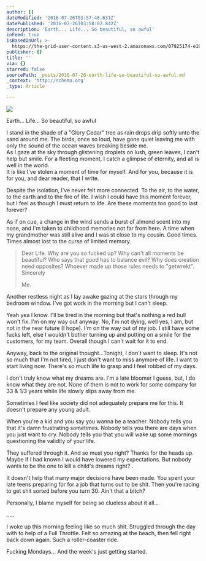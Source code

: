 ```yaml
---
author: []
dateModified: '2016-07-26T03:57:48.631Z'
datePublished: '2016-07-26T03:58:02.842Z'
description: 'Earth... Life... So beautiful, so awful'
inFeed: true
isBasedOnUrl: >-
  https://the-grid-user-content.s3-us-west-2.amazonaws.com/07825174-e197-4c44-b8c9-6615c25c6b5c.jpg
publisher: {}
title: ''
via: {}
starred: false
sourcePath: _posts/2016-07-26-earth-life-so-beautiful-so-awful.md
_context: 'http://schema.org'
_type: Article

---
```

![](https://the-grid-user-content.s3-us-west-2.amazonaws.com/07825174-e197-4c44-b8c9-6615c25c6b5c.jpg)

Earth... Life... So beautiful, so awful

I stand in the shade of a "Glory Cedar" tree as rain drops drip softly unto the sand around me. The birds, once so loud, have gone quiet leaving me with only the sound of the ocean waves breaking beside me.   
As I gaze at the sky through glistening droplets on lush, green leaves, I can't help but smile. For a fleeting moment, I catch a glimpse of eternity, and all is well in the world.   
It is like I've stolen a moment of time for myself. And for you, because it is for you, and dear reader, that I write.

Despite the isolation, I've never felt more connected. To the air, to the water, to the earth and to the fire of life. I wish I could have this moment forever, but I feel as though I must return to life. Are these moments too good to last forever?

As if on cue, a change in the wind sends a burst of almond scent into my nose, and I'm taken to childhood memories not far from here. A time when my grandmother was still alive and I was st close to my cousin. Good times. Times almost lost to the curse of limited memory.

> Dear Life. Why are you so fucked up? Why can't all moments be beautiful? Who says that good has to balance evil? Why does creation need opposites? Whoever made up those rules needs to "getwrekt". Sincerely
> 
> Me.

Another restless night as I lay awake gazing at the stars through my bedroom window. I've got work in the morning but I can't sleep.

Yeah yea I know. I'll be tired in the morning but that's nothing a red bull won't fix. I'm on my way out anyway. No, I'm not dying, well yes, I am, but not in the near future (I hope). I'm on the way out of my job. I still have some fucks left, else I wouldn't bother turning up and putting on a smile for the customers, for my team. Overall though I can't wait for it to end.

Anyway, back to the original thought...Tonight, I don't want to sleep. It's not so much that I'm not tired, I just don't want to miss anymore of life. I want to start living now. There's so much life to grasp and I feel robbed of my days.

I don't truly know what my dreams are. I'm a late bloomer I guess, but, I do know what they are not. None of them is not to work for some company for 33 & 1/3 years while life slowly slips away from me.

Sometimes I feel like society did not adequately prepare me for this. It doesn't prepare any young adult.

When you're a kid and you say you wanna be a teacher. Nobody tells you that it's damn frustrating sometimes. Nobody tells you there are days when you just want to cry. Nobody tells you that you will wake up some mornings questioning the validity of your life.

They suffered through it. And so must you right? Thanks for the heads up. Maybe if I had known I would have lowered my expectations. But nobody wants to be the one to kill a child's dreams right? .

It doesn't help that many major decisions have been made. You spent your late teens preparing for for a job that turns out to be shit. Then you're racing to get shit sorted before you turn 30\. Ain't that a bitch?

Personally, I blame myself for being so clueless about it all...

.....

I woke up this morning feeling like so much shit. Struggled through the day with to help of a Full Throttle. Felt so amazing at the beach, then fell right back down again. Such a roller-coaster ride. 

Fucking Mondays... And the week's just getting started.